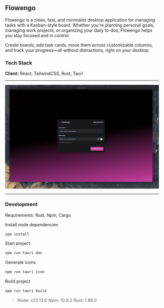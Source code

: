 ## Flowengo

Flowengo is a clean, fast, and minimalist desktop application for managing tasks with a Kanban-style board. Whether you're planning personal goals, managing work projects, or organizing your daily to-dos, Flowengo helps you stay focused and in control.

Create boards, add task cards, move them across customizable columns, and track your progress—all without distractions, right on your desktop.


### Tech Stack

**Client:** React, TailwindCSS, Rust, Tauri

---

<img src="./screenshot/auth.png" alt="auth" width="800"/>

---

### Development

Requirements: Rust, Npm, Cargo

Install node dependencies

```bash
npm install
```


Start project:

```bash
npm run tauri dev
```

Generate icons

```bash
npm run tauri icon
```

Build project

```bash
npm run tauri build
```



> Node: v22.13.0 Npm: 10.9.2 Rust: 1.86.0